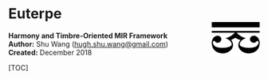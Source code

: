 # Euterpe  <br><img src="ext/logo.png" align="right" width="96">

**Harmony and Timbre-Oriented MIR Framework**  
**Author:** Shu Wang (hugh.shu.wang@gmail.com)  
**Created:** December 2018  

[TOC]


